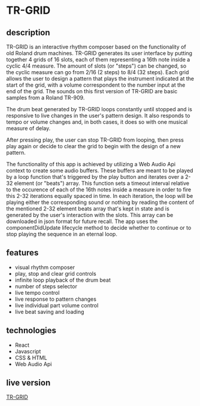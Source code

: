 # TR-GRID

## description

TR-GRID is an interactive rhythm composer based on the functionality of old Roland drum machines. TR-GRID generates its user interface by putting together 4 grids of 16 slots, each of them representing a 16th note inside a cyclic 4/4 measure. The amount of slots (or "steps") can be changed, so the cyclic measure can go from 2/16 (2 steps) to 8/4 (32 steps). Each grid allows the user to design a pattern that plays the instrument indicated at the start of the grid, with a volume correspondent to the number input at the end of the grid. The sounds on this first version of TR-GRID are basic samples from a Roland TR-909.

The drum beat generated by TR-GRID loops constantly until stopped and is responsive to live changes in the user's pattern design. It also responds to tempo or volume changes and, in both cases, it does so with one musical measure of delay. 

After pressing play, the user can stop TR-GRID from looping, then press play again or decide to clear the grid to begin with the design of a new pattern.

The functionality of this app is achieved by utilizing a Web Audio Api context to create some audio buffers. These buffers are meant to be played by a loop function that's triggered by the play button and iterates over a 2-32 element (or "beats") array. This function sets a timeout interval relative to the occurence of each of the 16th notes inside a measure in order to fire this 2-32 iterations equally spaced in time. In each iteration, the loop will be playing either the corresponding sound or nothing by reading the content of the mentioned 2-32 element beats array that's kept in state and is generated by the user's interaction with the slots. This array can be downloaded in json format for future recall. The app uses the componentDidUpdate lifecycle method to decide whether to continue or to stop playing the sequence in an eternal loop.

## features

* visual rhythm composer
* play, stop and clear grid controls
* infinite loop playback of the drum beat
* number of steps selector
* live tempo control
* live response to pattern changes
* live individual part volume control
* live beat saving and loading

## technologies

* React
* Javascript
* CSS & HTML
* Web Audio Api

## live version

[TR-GRID](https://tr-grid.netlify.app)

